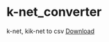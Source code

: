 # k-net_converter
k-net, kik-net to csv
[Download](https://github.com/SaidaTaisei/k-net_converter/raw/master/converter.zip)
